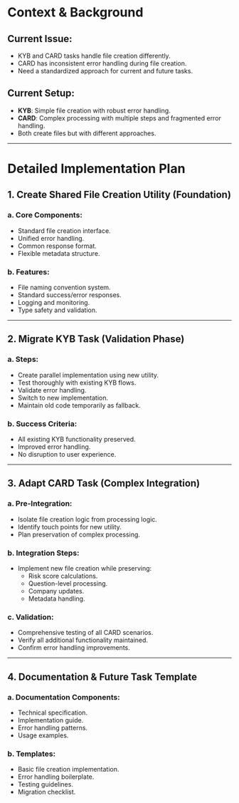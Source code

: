 # Context & Background

## Current Issue:
- KYB and CARD tasks handle file creation differently.
- CARD has inconsistent error handling during file creation.
- Need a standardized approach for current and future tasks.

## Current Setup:
- **KYB**: Simple file creation with robust error handling.
- **CARD**: Complex processing with multiple steps and fragmented error handling.
- Both create files but with different approaches.

---

# Detailed Implementation Plan

## 1. Create Shared File Creation Utility (Foundation)

### a. Core Components:
- Standard file creation interface.
- Unified error handling.
- Common response format.
- Flexible metadata structure.

### b. Features:
- File naming convention system.
- Standard success/error responses.
- Logging and monitoring.
- Type safety and validation.

---

## 2. Migrate KYB Task (Validation Phase)

### a. Steps:
- Create parallel implementation using new utility.
- Test thoroughly with existing KYB flows.
- Validate error handling.
- Switch to new implementation.
- Maintain old code temporarily as fallback.

### b. Success Criteria:
- All existing KYB functionality preserved.
- Improved error handling.
- No disruption to user experience.

---

## 3. Adapt CARD Task (Complex Integration)

### a. Pre-Integration:
- Isolate file creation logic from processing logic.
- Identify touch points for new utility.
- Plan preservation of complex processing.

### b. Integration Steps:
- Implement new file creation while preserving:
  - Risk score calculations.
  - Question-level processing.
  - Company updates.
  - Metadata handling.

### c. Validation:
- Comprehensive testing of all CARD scenarios.
- Verify all additional functionality maintained.
- Confirm error handling improvements.

---

## 4. Documentation & Future Task Template

### a. Documentation Components:
- Technical specification.
- Implementation guide.
- Error handling patterns.
- Usage examples.

### b. Templates:
- Basic file creation implementation.
- Error handling boilerplate.
- Testing guidelines.
- Migration checklist.